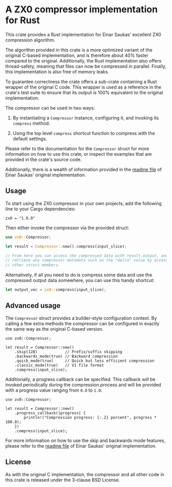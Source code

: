 # A ZX0 compressor implementation for Rust

This crate provides a Rust implementation for Einar Saukas' excellent ZX0
compression algorithm.

The algorithm provided in this crate is a more optimized variant of the
original C-based implementation, and is therefore about 40% faster compared to
the original. Additionally, the Rust implementation also offers thread-safety,
meaning that files can now be compressed in parallel. Finally, this
implementation is also free of memory leaks.

To guarantee correctness the crate offers a sub-crate containing a Rust
wrapper of the original C code. This wrapper is used as a reference in the
crate's test suite to ensure that its output is 100% equivalent to the
original implementation.

The compressor can be used in two ways:

1. By instantiating a `Compressor` instance, configuring it, and invoking its
   `compress` method.

2. Using the top level `compress` shortcut function to compress with the
   default settings.

Please refer to the documentation for the `Compressor` struct for more
information on how to use this crate, or inspect the examples that are
provided in the crate's source code.

Additionally, there is a wealth of information provided in the [readme
file](https://github.com/einar-saukas/ZX0#readme) of Einar Saukas' original
implementation.

## Usage

To start using the ZX0 compressor in your own projects, add the following line
to your Cargo dependencies:

```
zx0 = "1.0.0"
```

Then either invoke the compressor via the provided struct:

```rust
use zx0::Compressor;

let result = Compressor::new().compress(input_slice);

// From here you can access the compressed data with result.output, and
// retrieve any compressor metadata such as the "delta" value by accessing the
// other struct members.
```

Alternatively, if all you need to do is compress some data and use the
compressed output data somewhere, you can use this handy shortcut:

```rust
let output_vec = zx0::compress(input_slice);
```

## Advanced usage

The `Compressor` struct provides a builder-style configuration context. By
calling a few extra methods the compressor can be configured in exactly the
same way as the original C-based version.

```
use zx0::Compressor;

let result = Compressor::new()
    .skip(128)            // Prefix/suffix skipping
    .backwards_mode(true) // Backward compression
    .quick_mode(true)     // Quick but less efficient compression
    .classic_mode(true)   // V1 file format
    .compress(input_slice);
```

Additionally, a progress callback can be specified. This callback will be
invoked periodically during the compression process and will be provided with
a progress value ranging from `0.0` to `1.0`:

```
use zx0::Compressor;

let result = Compressor::new()
    .progress_callback(|progress| {
        println!("Compression progress: {:.2} percent", progress * 100.0);
    })
    .compress(input_slice);
```

For more information on how to use the skip and backwards mode features,
please refer to the [readme
file](https://github.com/einar-saukas/ZX0#readme) of Einar Saukas' original
implementation.

## License

As with the original C implementation, the compressor and all other code in
this crate is released under the 3-clause BSD License.

